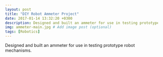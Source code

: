 ```yaml
---
layout: post
title: "DIY Robot Ammeter Project"
date: 2017-01-14 13:32:20 +0300
description: Designed and built an ammeter for use in testing prototype robot mechanisms.  # Add post description (optional)
img: ammeter-main.jpg # Add image post (optional)
tags: [Robotics]
---
```


Designed and built an ammeter for use in testing prototype robot mechanisms.